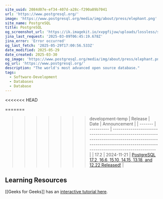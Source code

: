 ```yaml
---
site_uuid: 2084d07e-ef34-407d-a28c-f290a89b7041
url: 'https://www.postgresql.org/'
image: 'https://www.postgresql.org/media/img/about/press/elephant.png'
site_name: PostgreSQL
title: PostgreSQL
og_screenshot_url: 'https://ik.imagekit.io/xvpgfijuw/uploads/lossless/screenshots/20250529_Postgres_og_screenshot.jpeg'
jina_last_request: '2025-03-09T06:45:19.678Z'
jina_error: 'Error occurred'
og_last_fetch: '2025-05-29T17:00:56.533Z'
date_modified: 2025-05-29
date_created: 2025-03-30
og_image: 'https://www.postgresql.org/media/img/about/press/elephant.png'
og_url: 'https://www.postgresql.org/'
description: "The world's most advanced open source database."
tags:
  - Software-Development
  - Databases
  - Database
---
```


<<<<<<< HEAD

=======

>>>>>>> development-temp
| Release | Date       | Announcement                                                                                                                                                       |
| ------- | ---------- | ------------------------------------------------------------------------------------------------------------------------------------------------------------------ |
| 17.2    | 2024-11-21 | [PostgreSQL 17.2, 16.6, 15.10, 14.15, 13.18, and 12.22 Released!](https://www.postgresql.org/about/news/postgresql-172-166-1510-1415-1318-and-1222-released-2965/) |

## Learning Resources
[[Geeks for Geeks]] has an [interactive tutorial here](https://www.geeksforgeeks.org/postgresql-tutorial/?ref=outind).